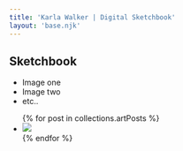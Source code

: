 ```yaml
---
title: 'Karla Walker | Digital Sketchbook'
layout: 'base.njk'
---
```


## Sketchbook

- Image one
- Image two
- etc..

<ul>
{% for post in collections.artPosts %}
<li><a href="{{ post.url }}"><img src="{{ post.data.imgUrl }}" /></a></li>
{% endfor %}
</ul>
